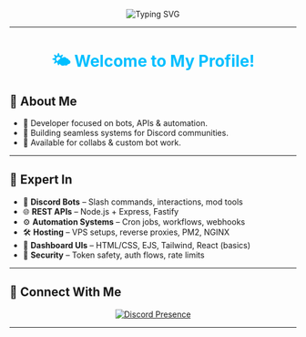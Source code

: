 <!-- Sky Blue Themed GitHub README for Zayn -->

<p align="center">
  <img src="https://readme-typing-svg.herokuapp.com?font=Fira+Code&size=28&duration=3500&pause=1000&color=00BFFF&center=true&vCenter=true&width=450&lines=Hi,+I+am+Zayn!" alt="Typing SVG" />
</p>

---

<h1 align="center" style="color:#00BFFF;">🌤️ Welcome to My Profile!</h1>


## 👋 About Me

- 🧠 Developer focused on bots, APIs & automation.
- 🚀 Building seamless systems for Discord communities.
- 💬 Available for collabs & custom bot work.

---

## 🎯 Expert In

- 🤖 **Discord Bots** – Slash commands, interactions, mod tools
- 🌐 **REST APIs** – Node.js + Express, Fastify
- ⚙️ **Automation Systems** – Cron jobs, workflows, webhooks
- 🛠️ **Hosting** – VPS setups, reverse proxies, PM2, NGINX
- 🎨 **Dashboard UIs** – HTML/CSS, EJS, Tailwind, React (basics)
- 🔐 **Security** – Token safety, auth flows, rate limits

---

## 🤝 Connect With Me

<p align="center">
  <a href="https://discord.com/users/1297589924668768269">
    <img src="https://lanyard.cnrad.dev/api/1297589924668768269?theme=light&idleMessage=Less%20is%20more%2C%20but%20desires%20are%20endless.%20A%20heart%20full%20of%20emotions." alt="Discord Presence" />
  </a>
</p>

---
